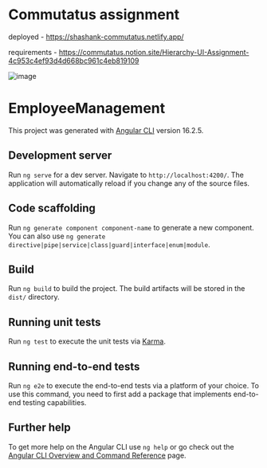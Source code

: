 # Commutatus assignment
deployed - https://shashank-commutatus.netlify.app/

requirements - https://commutatus.notion.site/Hierarchy-UI-Assignment-4c953c4ef93d4d668bc961c4eb819109

![image](https://github.com/Shashank140/Commutatus_task/assets/56768653/c46d979d-e361-42af-b388-0c187da512b5)




# EmployeeManagement

This project was generated with [Angular CLI](https://github.com/angular/angular-cli) version 16.2.5.

## Development server

Run `ng serve` for a dev server. Navigate to `http://localhost:4200/`. The application will automatically reload if you change any of the source files.

## Code scaffolding

Run `ng generate component component-name` to generate a new component. You can also use `ng generate directive|pipe|service|class|guard|interface|enum|module`.

## Build

Run `ng build` to build the project. The build artifacts will be stored in the `dist/` directory.

## Running unit tests

Run `ng test` to execute the unit tests via [Karma](https://karma-runner.github.io).

## Running end-to-end tests

Run `ng e2e` to execute the end-to-end tests via a platform of your choice. To use this command, you need to first add a package that implements end-to-end testing capabilities.

## Further help

To get more help on the Angular CLI use `ng help` or go check out the [Angular CLI Overview and Command Reference](https://angular.io/cli) page.
